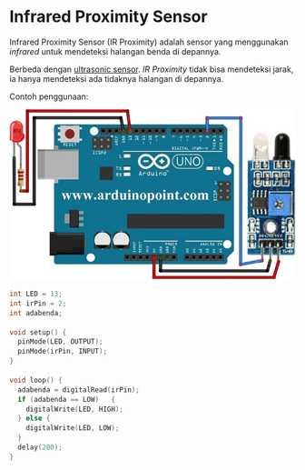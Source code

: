 # Infrared Proximity Sensor

Infrared Proximity Sensor (IR Proximity) adalah sensor yang menggunakan _infrared_ untuk mendeteksi halangan benda di depannya.

Berbeda dengan [ultrasonic sensor](komponen-ultrasound.md). _IR Proximity_ tidak bisa mendeteksi jarak, ia hanya mendeteksi ada tidaknya halangan di depannya.

Contoh penggunaan:

![](res/ir-proximity-1.jpg)

```cpp
int LED = 13;
int irPin = 2;
int adabenda;

void setup() {
  pinMode(LED, OUTPUT);
  pinMode(irPin, INPUT);
}

void loop() {
  adabenda = digitalRead(irPin);
  if (adabenda == LOW)   {
    digitalWrite(LED, HIGH);
  } else {
    digitalWrite(LED, LOW);
  }
  delay(200);
}
```